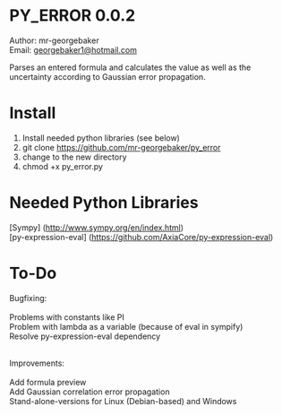 PY_ERROR 0.0.2
==============

Author: mr-georgebaker<br>
Email: georgebaker1@hotmail.com

Parses an entered formula and calculates the value as well as the uncertainty according to Gaussian error propagation.

Install
=======
1) Install needed python libraries (see below)<br>
2) git clone https://github.com/mr-georgebaker/py_error <br>
3) change to the new directory <br>
4) chmod +x py_error.py

Needed Python Libraries
=======================

[Sympy] (http://www.sympy.org/en/index.html) <br>
[py-expression-eval] (https://github.com/AxiaCore/py-expression-eval)

To-Do
======

Bugfixing:<br><br>
Problems with constants like PI <br>
Problem with lambda as a variable (because of eval in sympify) <br>
Resolve py-expression-eval dependency<br><br>

Improvements:<br><br>
Add formula preview<br>
Add Gaussian correlation error propagation <br>
Stand-alone-versions for Linux (Debian-based) and Windows


